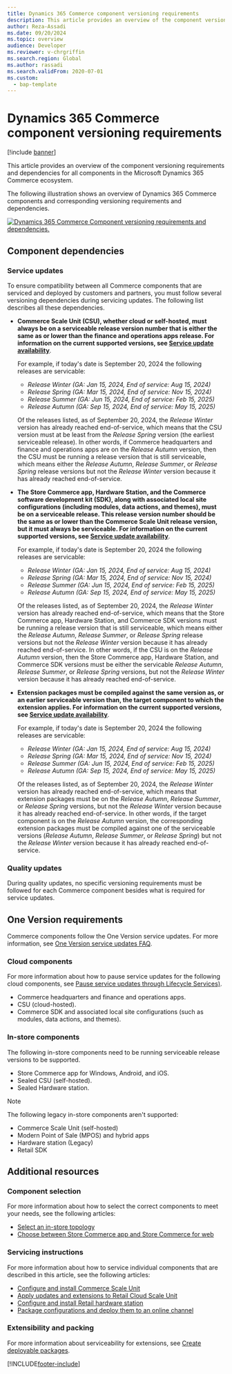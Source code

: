```yaml
---
title: Dynamics 365 Commerce component versioning requirements
description: This article provides an overview of the component versioning requirements and dependencies for all components in the Microsoft Dynamics 365 Commerce ecosystem.
author: Reza-Assadi
ms.date: 09/20/2024
ms.topic: overview 
audience: Developer
ms.reviewer: v-chrgriffin
ms.search.region: Global
ms.author: rassadi
ms.search.validFrom: 2020-07-01
ms.custom: 
  - bap-template
---
```


# Dynamics 365 Commerce component versioning requirements

[!include [banner](../includes/banner.md)]

This article provides an overview of the component versioning requirements and dependencies for all components in the Microsoft Dynamics 365 Commerce ecosystem.

The following illustration shows an overview of Dynamics 365 Commerce components and corresponding versioning requirements and dependencies.

<a href="/dynamics365/commerce/dev-itpro/media/CommerceComponentVersioning_Sep_2024.png" target="_blank">![Dynamics 365 Commerce Component versioning requirements and dependencies.](media/commerce-component-versioning.jpg)</a>

## Component dependencies

### Service updates

To ensure compatibility between all Commerce components that are serviced and deployed by customers and partners, you must follow several versioning dependencies during servicing updates. The following list describes all these dependencies.

- **Commerce Scale Unit (CSU), whether cloud or self-hosted, must always be on a serviceable release version number that is either the same as or lower than the finance and operations apps release. For information on the current supported versions, see [Service update availability](/dynamics365/fin-ops-core/dev-itpro/get-started/public-preview-releases)**.

  For example, if today's date is September 20, 2024 the following releases are servicable:
    - *Release Winter (GA: Jan 15, 2024, End of service: Aug 15, 2024)*
    - *Release Spring (GA: Mar 15, 2024, End of service: Nov 15, 2024)*
    - *Release Summer (GA: Jun 15, 2024, End of service: Feb 15, 2025)*
    - *Release Autumn (GA: Sep 15, 2024, End of service: May 15, 2025)*

  Of the releases listed, as of September 20, 2024, the *Release Winter* version has already reached end-of-service, which means that the CSU version must at be least from the *Release Spring* version (the earliest serviceable release). In other words, if Commerce headquarters and finance and operations apps are on the *Release Autumn* version, then the CSU must be running a release version that is still serviceable, which means either the *Release Autumn*, *Release Summer*, or *Release Spring* release versions but not the *Release Winter* version because it has already reached end-of-service. 

- **The Store Commerce app, Hardware Station, and the Commerce software development kit (SDK), along with associated local site configurations (including modules, data actions, and themes), must be on a serviceable release. This release version number should be the same as or lower than the Commerce Scale Unit release version, but it must always be serviceable. For information on the current supported versions, see [Service update availability](/dynamics365/fin-ops-core/dev-itpro/get-started/public-preview-releases)**.

  For example, if today's date is September 20, 2024 the following releases are servicable:
    - *Release Winter (GA: Jan 15, 2024, End of service: Aug 15, 2024)*
    - *Release Spring (GA: Mar 15, 2024, End of service: Nov 15, 2024)*
    - *Release Summer (GA: Jun 15, 2024, End of service: Feb 15, 2025)*
    - *Release Autumn (GA: Sep 15, 2024, End of service: May 15, 2025)*

  Of the releases listed, as of September 20, 2024, the *Release Winter* version has already reached end-of-service, which means that the Store Commerce app, Hardware Station, and Commerce SDK versions must be running a release version that is still serviceable, which means either the *Release Autumn*, *Release Summer*, or *Release Spring* release versions but not the *Release Winter* version because it has already reached end-of-service. In other words, if the CSU is on the *Release Autumn* version, then the Store Commerce app, Hardware Station, and Commerce SDK versions must be either the servicable *Release Autumn*, *Release Summer*, or *Release Spring* versions, but not the *Release Winter* version because it has already reached end-of-service.

- **Extension packages must be compiled against the same version as, or an earlier serviceable version than, the target component to which the extension applies. For information on the current supported versions, see [Service update availability](/dynamics365/fin-ops-core/dev-itpro/get-started/public-preview-releases)**.

  For example, if today's date is September 20, 2024 the following releases are servicable:
     - *Release Winter (GA: Jan 15, 2024, End of service: Aug 15, 2024)*
     - *Release Spring (GA: Mar 15, 2024, End of service: Nov 15, 2024)*
     - *Release Summer (GA: Jun 15, 2024, End of service: Feb 15, 2025)*
     - *Release Autumn (GA: Sep 15, 2024, End of service: May 15, 2025)*

  Of the releases listed, as of September 20, 2024, the *Release Winter* version has already reached end-of-service, which means that extension packages must be on the *Release Autumn*, *Release Summer*, or *Release Spring* versions,  but not the *Release Winter* version because it has already reached end-of-service. In other words, if the target component is on the *Release Autumn* version, the corresponding extension packages must be compiled against one of the serviceable versions (*Release Autumn*, *Release Summer*, or *Release Spring*) but not the *Release Winter* version because it has already reached end-of-service.

### Quality updates

During quality updates, no specific versioning requirements must be followed for each Commerce component besides what is required for service updates.

## One Version requirements

Commerce components follow the One Version service updates. For more information, see [One Version service updates FAQ](../../fin-ops-core/dev-itpro/get-started/one-version.md).

### Cloud components

For more information about how to pause service updates for the following cloud components, see [Pause service updates through Lifecycle Services)](../../dev-itpro/lifecycle-services/pause-service-updates.md).

- Commerce headquarters and finance and operations apps.
- CSU (cloud-hosted).
- Commerce SDK and associated local site configurations (such as modules, data actions, and themes).

### In-store components

The following in-store components need to be running serviceable release versions to be supported.

- Store Commerce app for Windows, Android, and iOS.
- Sealed CSU (self-hosted).
- Sealed Hardware station.

> [!NOTE]
> The following legacy in-store components aren't supported:
> - Commerce Scale Unit (self-hosted)
> - Modern Point of Sale (MPOS) and hybrid apps
> - Hardware station (Legacy)
> - Retail SDK

## Additional resources

### Component selection

For more information about how to select the correct components to meet your needs, see the following articles:

- [Select an in-store topology](retail-in-store-topology.md)
- [Choose between Store Commerce app and Store Commerce for web](MPOS-or-CPOS.md)

### Servicing instructions

For more information about how to service individual components that are described in this article, see the following articles:

- [Configure and install Commerce Scale Unit](retail-store-scale-unit-configuration-installation.md)
- [Apply updates and extensions to Retail Cloud Scale Unit](../../fin-ops-core/dev-itpro/deployment/update-retail-channel.md)
- [Configure and install Retail hardware station](retail-hardware-station-configuration-installation.md)
- [Package configurations and deploy them to an online channel](../e-commerce-extensibility/package-deploy.md)
<!-- [Configure, install, and activate the Store Commerce app](retail-modern-pos-device-activation.md)-->

### Extensibility and packing

For more information about serviceability for extensions, see [Create deployable packages](retail-sdk/retail-sdk-packaging.md).


[!INCLUDE[footer-include](../../includes/footer-banner.md)]

